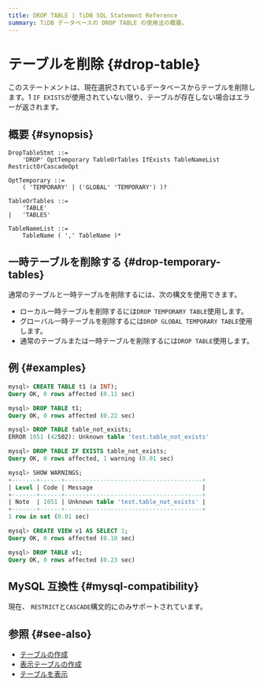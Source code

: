 ```yaml
---
title: DROP TABLE | TiDB SQL Statement Reference
summary: TiDB データベースの DROP TABLE の使用法の概要。
---
```


# テーブルを削除 {#drop-table}

このステートメントは、現在選択されているデータベースからテーブルを削除します。1 `IF EXISTS`が使用されていない限り、テーブルが存在しない場合はエラーが返されます。

## 概要 {#synopsis}

```ebnf+diagram
DropTableStmt ::=
    'DROP' OptTemporary TableOrTables IfExists TableNameList RestrictOrCascadeOpt

OptTemporary ::=
    ( 'TEMPORARY' | ('GLOBAL' 'TEMPORARY') )?

TableOrTables ::=
    'TABLE'
|   'TABLES'

TableNameList ::=
    TableName ( ',' TableName )*
```

## 一時テーブルを削除する {#drop-temporary-tables}

通常のテーブルと一時テーブルを削除するには、次の構文を使用できます。

-   ローカル一時テーブルを削除するには`DROP TEMPORARY TABLE`使用します。
-   グローバル一時テーブルを削除するには`DROP GLOBAL TEMPORARY TABLE`使用します。
-   通常のテーブルまたは一時テーブルを削除するには`DROP TABLE`使用します。

## 例 {#examples}

```sql
mysql> CREATE TABLE t1 (a INT);
Query OK, 0 rows affected (0.11 sec)

mysql> DROP TABLE t1;
Query OK, 0 rows affected (0.22 sec)

mysql> DROP TABLE table_not_exists;
ERROR 1051 (42S02): Unknown table 'test.table_not_exists'

mysql> DROP TABLE IF EXISTS table_not_exists;
Query OK, 0 rows affected, 1 warning (0.01 sec)

mysql> SHOW WARNINGS;
+-------+------+---------------------------------------+
| Level | Code | Message                               |
+-------+------+---------------------------------------+
| Note  | 1051 | Unknown table 'test.table_not_exists' |
+-------+------+---------------------------------------+
1 row in set (0.01 sec)

mysql> CREATE VIEW v1 AS SELECT 1;
Query OK, 0 rows affected (0.10 sec)

mysql> DROP TABLE v1;
Query OK, 0 rows affected (0.23 sec)
```

## MySQL 互換性 {#mysql-compatibility}

現在、 `RESTRICT`と`CASCADE`構文的にのみサポートされています。

## 参照 {#see-also}

-   [テーブルの作成](/sql-statements/sql-statement-create-table.md)
-   [表示テーブルの作成](/sql-statements/sql-statement-show-create-table.md)
-   [テーブルを表示](/sql-statements/sql-statement-show-tables.md)
